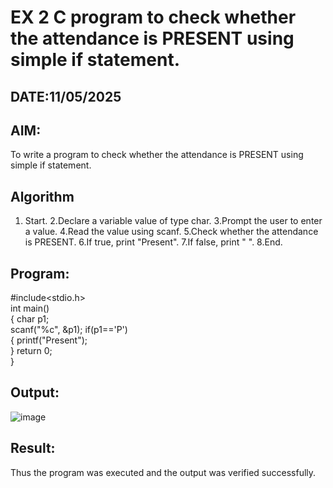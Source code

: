 # EX 2 C program to check whether the attendance is PRESENT using simple if statement.
## DATE:11/05/2025
## AIM:
To write a program to check whether the attendance is PRESENT using simple if statement.

## Algorithm
1. Start.
2.Declare a variable value of type char.
3.Prompt the user to enter a value.
4.Read the value using scanf.
5.Check whether the attendance is PRESENT.
6.If true, print "Present".
7.If false, print " ".
8.End.
## Program:
#include<stdio.h> <br>
int main()  <br>
{ char p1;  <br>
 scanf("%c", &p1);
  if(p1=='P') <br> 
  { printf("Present"); <br>
  } return 0; <br>
  }

## Output:

![image](https://github.com/user-attachments/assets/861f527a-84dd-4363-86c2-f653454d2314)


## Result:
Thus the program was executed and the output was verified successfully.
